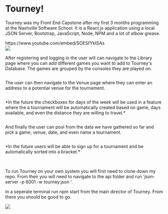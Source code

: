 <h1>Tourney!</h1>
<p>Tourney was my Front End Capstone after my first 3 months programming at the Nashville Software School.  It is a React.js application using a local JSON Server, Bootstrap, JavaScript, Node, NPM and a lot of elbow grease.</p>
https://www.youtube.com/embed/SOESfYkISAs
<br />
<img src="tourney/tourney/src/components/thumbnails/Screenshot (38).png">
<p>After registering and logging in the user will can navigate to the Library page where you can add different games you want to add to Tourney's Database.  The games are grouped by the consoles they are played on.</p>
<img>
<p>The user can then navigate to the Venue page where they can enter an address to a potential venue for the tournament.<p>
 <img>
<p>*In the future the checkboxes for days of the week will be used in a feature where the a tournament will be automatically created based on game, days available, and even the distance they are willing to travel.*</p>

<img>
<p>And finally the user can pool from the data we have gathered so far and pick a game, venue, date, and even name a tournament.</p>
<img>
<p>*In the future users will be able to sign up for a tournament and be automatically sorted into a bracket.*</p>
<br/>
<p>To run Tourney on your own system you will first need to clone down my repo.  From their you will need to navigate to the api folder and run 'json-server -p 6001 -w tourney.json '.</p>
<p>In a seperate terminal run npm start from the main director of Tourney.  From there you should be good to go.</p>

<img src="\tourney\tourney\tourney\src\components\thumbnails\Screenshot (38).png">
